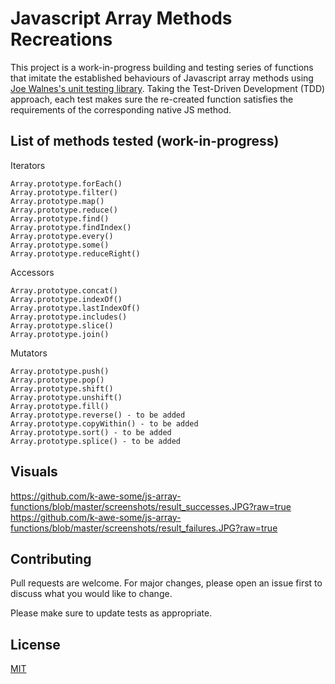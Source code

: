 # Javascript Array Methods Recreations

This project is a work-in-progress building and testing series of functions that imitate the established behaviours of Javascript array methods using [Joe Walnes's unit testing library](https://github.com/joewalnes/jstinytest). Taking the Test-Driven Development (TDD) approach, each test makes sure the re-created function satisfies the requirements of the corresponding native JS method.

## List of methods tested (work-in-progress)
Iterators
``` console
Array.prototype.forEach()
Array.prototype.filter()
Array.prototype.map()
Array.prototype.reduce()
Array.prototype.find()
Array.prototype.findIndex()
Array.prototype.every()
Array.prototype.some()
Array.prototype.reduceRight()
```

Accessors
``` console
Array.prototype.concat()
Array.prototype.indexOf()
Array.prototype.lastIndexOf()
Array.prototype.includes()
Array.prototype.slice()
Array.prototype.join()
```

Mutators
``` console
Array.prototype.push()
Array.prototype.pop()
Array.prototype.shift()
Array.prototype.unshift()
Array.prototype.fill()
Array.prototype.reverse() - to be added
Array.prototype.copyWithin() - to be added
Array.prototype.sort() - to be added
Array.prototype.splice() - to be added
```

## Visuals
https://github.com/k-awe-some/js-array-functions/blob/master/screenshots/result_successes.JPG?raw=true
https://github.com/k-awe-some/js-array-functions/blob/master/screenshots/result_failures.JPG?raw=true

## Contributing
Pull requests are welcome. For major changes, please open an issue first to discuss what you would like to change.

Please make sure to update tests as appropriate.


## License
[MIT](https://choosealicense.com/licenses/mit/)
